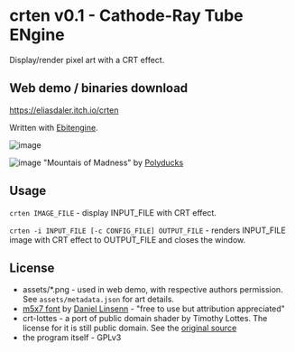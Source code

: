 # crten v0.1 - Cathode-Ray Tube ENgine
Display/render pixel art with a CRT effect.

## Web demo / binaries download

https://eliasdaler.itch.io/crten

Written with [Ebitengine](https://github.com/hajimehoshi/ebiten).

![image](https://user-images.githubusercontent.com/1285136/201767097-80f0a4d8-b8e4-4763-9db1-fbc88f57e5ba.png)

![image](https://user-images.githubusercontent.com/1285136/201767852-e3247b2b-81d6-4072-9244-bcc02ceeaa38.png)
"Mountais of Madness" by [Polyducks](http://polyducks.co.uk/)


## Usage

`crten IMAGE_FILE` - display INPUT_FILE with CRT effect.

`crten -i INPUT_FILE [-c CONFIG_FILE] OUTPUT_FILE` - renders INPUT_FILE image with CRT effect to OUTPUT_FILE and closes the window.


## License

* assets/*.png - used in web demo, with respective authors permission. See `assets/metadata.json` for art details.
* [m5x7 font](https://managore.itch.io/m5x7) by [Daniel Linsenn](https://twitter.com/managore) - "free to use but attribution appreciated"
* crt-lottes - a port of public domain shader by Timothy Lottes. The license for it is still public domain. See the [original source](https://github.com/libretro/glsl-shaders/blob/master/crt/shaders/crt-lottes.glsl)
* the program itself - GPLv3
